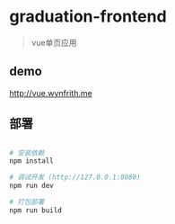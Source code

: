 # graduation-frontend

> vue单页应用

## demo

http://vue.wynfrith.me

## 部署

``` bash

# 安装依赖
npm install

# 调试开发 (http://127.0.0.1:8080)
npm run dev

# 打包部署
npm run build
```
